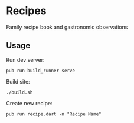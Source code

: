 # Recipes
Family recipe book and gastronomic observations

## Usage

Run dev server:
```
pub run build_runner serve
```

Build site:
```
./build.sh
```

Create new recipe:
```
pub run recipe.dart -n "Recipe Name"
```
